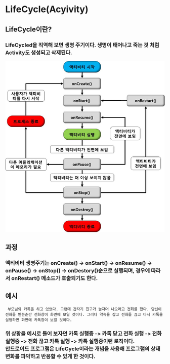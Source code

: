 # LifeCycle(Acyivity) 
## LifeCycle이란? 
### LifeCycled을 직역해 보면 생명 주기이다. 생명이 태어나고 죽는 것 처럼 Activity도 생성되고 삭제된다. 
![LifeCycle](/image/lifeCycle.png) 
## 과정  
### 액티비티 생명주기는 onCreate() -> onStart() -> onResume() -> onPause() -> onStop() -> onDestory()순으로 실행되며, 경우에 따라서 onRestart() 메소드가 호출되기도 한다. 
## 예시 
```
 부모님와 카톡을 하고 있었다. 그런데 갑자기 친구가 놀자며 나오라고 전화를 했다. 당신이 전화를 받는순간 전화창이 화면에 보일 것이다. 그러다 약속을 잡고 전화를 끊고 다시 카톡을 실행하면 화면에 카톡창이 보일 것이다. 
 ``` 
### 위 상황을 예시로 들어 보자면 카톡 실행중 -> 카톡 닫고 전화 실행 -> 전화 실행중 -> 전화 끊고 카톡 실행 -> 카톡 실행중이런 로직이다.<br/> 안드로이드 프로그램은 LifeCycle이라는 개념을 사용해 프로그램의 상태 변화를 파악하고 반응할 수 있게 한 것이다.